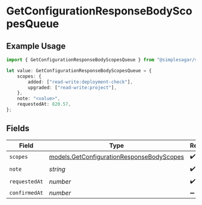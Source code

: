 # GetConfigurationResponseBodyScopesQueue

## Example Usage

```typescript
import { GetConfigurationResponseBodyScopesQueue } from "@simplesagar/vercel/models/getconfigurationop.js";

let value: GetConfigurationResponseBodyScopesQueue = {
    scopes: {
        added: ["read-write:deployment-check"],
        upgraded: ["read-write:project"],
    },
    note: "<value>",
    requestedAt: 820.57,
};
```

## Fields

| Field                                                                                        | Type                                                                                         | Required                                                                                     | Description                                                                                  |
| -------------------------------------------------------------------------------------------- | -------------------------------------------------------------------------------------------- | -------------------------------------------------------------------------------------------- | -------------------------------------------------------------------------------------------- |
| `scopes`                                                                                     | [models.GetConfigurationResponseBodyScopes](../models/getconfigurationresponsebodyscopes.md) | :heavy_check_mark:                                                                           | N/A                                                                                          |
| `note`                                                                                       | *string*                                                                                     | :heavy_check_mark:                                                                           | N/A                                                                                          |
| `requestedAt`                                                                                | *number*                                                                                     | :heavy_check_mark:                                                                           | N/A                                                                                          |
| `confirmedAt`                                                                                | *number*                                                                                     | :heavy_minus_sign:                                                                           | N/A                                                                                          |